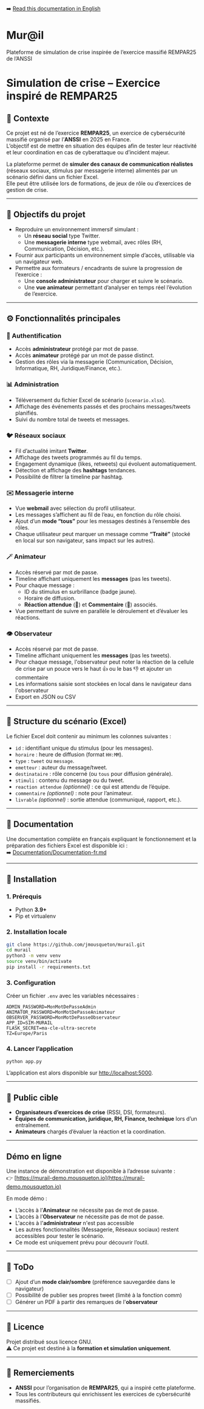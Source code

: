 ➡️ [Read this documentation in English](README-en.md)

# Mur@il
Plateforme de simulation de crise inspirée de l’exercice massifié REMPAR25 de l’ANSSI

# Simulation de crise – Exercice inspiré de REMPAR25

## 📌 Contexte

Ce projet est né de l’exercice **REMPAR25**, un exercice de cybersécurité massifié organisé par l’**ANSSI** en 2025 en France.  
L’objectif est de mettre en situation des équipes afin de tester leur réactivité et leur coordination en cas de cyberattaque ou d’incident majeur.  

La plateforme permet de **simuler des canaux de communication réalistes** (réseaux sociaux, stimulus par messagerie interne) alimentés par un scénario défini dans un fichier Excel.  
Elle peut être utilisée lors de formations, de jeux de rôle ou d’exercices de gestion de crise.

---

## 🎯 Objectifs du projet

- Reproduire un environnement immersif simulant :
  - Un **réseau social** type Twitter.
  - Une **messagerie interne** type webmail, avec rôles (RH, Communication, Décision, etc.).
- Fournir aux participants un environnement simple d’accès, utilisable via un navigateur web.
- Permettre aux formateurs / encadrants de suivre la progression de l’exercice :
  - Une **console administrateur** pour charger et suivre le scénario.
  - Une **vue animateur** permettant d’analyser en temps réel l’évolution de l’exercice.

---

## ⚙️ Fonctionnalités principales

### 🔑 Authentification
- Accès **administrateur** protégé par mot de passe.
- Accès **animateur** protégé par un mot de passe distinct.
- Gestion des rôles via la messagerie (Communication, Décision, Informatique, RH, Juridique/Finance, etc.).

### 📊 Administration
- Téléversement du fichier Excel de scénario (`scenario.xlsx`).
- Affichage des événements passés et des prochains messages/tweets planifiés.
- Suivi du nombre total de tweets et messages.

### 🐦 Réseaux sociaux
- Fil d’actualité imitant **Twitter**.
- Affichage des tweets programmés au fil du temps.
- Engagement dynamique (likes, retweets) qui évoluent automatiquement.
- Détection et affichage des **hashtags** tendances.
- Possibilité de filtrer la timeline par hashtag.

### ✉️ Messagerie interne
- Vue **webmail** avec sélection du profil utilisateur.
- Les messages s’affichent au fil de l’eau, en fonction du rôle choisi.
- Ajout d’un **mode “tous”** pour les messages destinés à l’ensemble des rôles.
- Chaque utilisateur peut marquer un message comme **“Traité”** (stocké en local sur son navigateur, sans impact sur les autres).

### 🪄 Animateur
- Accès réservé par mot de passe.
- Timeline affichant uniquement les **messages** (pas les tweets).
- Pour chaque message :
  - ID du stimulus en surbrillance (badge jaune).
  - Horaire de diffusion.
  - **Réaction attendue** (🔎) et **Commentaire** (📝) associés.
- Vue permettant de suivre en parallèle le déroulement et d’évaluer les réactions.

### 👁️ Observateur
- Accès réservé par mot de passe.
- Timeline affichant uniquement les **messages** (pas les tweets).
- Pour chaque message, l'observateur peut noter la réaction de la cellule de crise par un pouce vers le haut 👍 ou le bas 👎 et ajouter un commentaire 
- Les informations saisie sont stockées en local dans le navigateur dans l'observateur 
- Export en JSON ou CSV 

---

## 📂 Structure du scénario (Excel)

Le fichier Excel doit contenir au minimum les colonnes suivantes :

- `id` : identifiant unique du stimulus (pour les messages).
- `horaire` : heure de diffusion (format `HH:MM`).
- `type` : `tweet` ou `message`.
- `emetteur` : auteur du message/tweet.
- `destinataire` : rôle concerné (ou `tous` pour diffusion générale).
- `stimuli` : contenu du message ou du tweet.
- `reaction attendue` *(optionnel)* : ce qui est attendu de l’équipe.
- `commentaire` *(optionnel)* : note pour l’animateur.
- `livrable` *(optionnel)* : sortie attendue (communiqué, rapport, etc.).

---

## 📖 Documentation

Une documentation complète en français expliquant le fonctionnement et la préparation des fichiers Excel est disponible ici :  
➡️ [Documentation/Documentation-fr.md](Documentation/Documentation-fr.md)

---

## 🚀 Installation

### 1. Prérequis
- Python **3.9+**
- Pip et virtualenv

### 2. Installation locale
```bash
git clone https://github.com/jmousqueton/murail.git
cd murail
python3 -m venv venv
source venv/bin/activate
pip install -r requirements.txt
```

### 3. Configuration
Créer un fichier `.env` avec les variables nécessaires :
```env
ADMIN_PASSWORD=MonMotDePasseAdmin
ANIMATOR_PASSWORD=MonMotDePasseAnimateur
OBSERVER_PASSWORD=MonMotDePasseObservateur
APP_ID=SIM-MURAIL
FLASK_SECRET=ma-cle-ultra-secrete
TZ=Europe/Paris
```

### 4. Lancer l’application
```bash
python app.py
```

L’application est alors disponible sur [http://localhost:5000](http://localhost:5000).

---

## 👥 Public cible

- **Organisateurs d’exercices de crise** (RSSI, DSI, formateurs).
- **Équipes de communication, juridique, RH, Finance, technique** lors d’un entraînement.
- **Animateurs** chargés d’évaluer la réaction et la coordination.

---

## Démo en ligne

Une instance de démonstration est disponible à l’adresse suivante :  
👉 [https://murail-demo.mousqueton.io](https://murail-demo.mousqueton.io)

En mode démo :

- L’accès à l’**Animateur** ne nécessite pas de mot de passe.
- L’accès à l’**Observateur** ne nécessite pas de mot de passe.
- L'accès à l'**administrateur** n'est pas accessible 
- Les autres fonctionnalités (Messagerie, Réseaux sociaux) restent accessibles pour tester le scénario.
- Ce mode est uniquement prévu pour découvrir l’outil.

---

## 🚀 ToDo

- [ ] Ajout d’un **mode clair/sombre** (préférence sauvegardée dans le navigateur)
- [ ] Possibilité de publier ses propres tweet (limité à la fonction comm)
- [ ] Générer un PDF à partir des remarques de l'**observateur**

---

## 📜 Licence

Projet distribué sous licence GNU.  
⚠️  Ce projet est destiné à la **formation et simulation uniquement**.

---

## 🙏 Remerciements

- **ANSSI** pour l’organisation de **REMPAR25**, qui a inspiré cette plateforme.  
- Tous les contributeurs qui enrichissent les exercices de cybersécurité massifiés.
